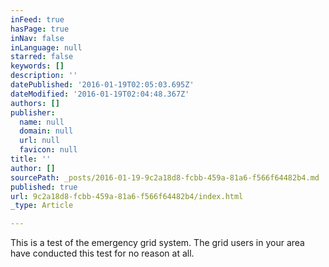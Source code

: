```yaml
---
inFeed: true
hasPage: true
inNav: false
inLanguage: null
starred: false
keywords: []
description: ''
datePublished: '2016-01-19T02:05:03.695Z'
dateModified: '2016-01-19T02:04:48.367Z'
authors: []
publisher:
  name: null
  domain: null
  url: null
  favicon: null
title: ''
author: []
sourcePath: _posts/2016-01-19-9c2a18d8-fcbb-459a-81a6-f566f64482b4.md
published: true
url: 9c2a18d8-fcbb-459a-81a6-f566f64482b4/index.html
_type: Article

---
```

This is a test of the emergency grid system.  The grid users in your area have conducted this test for no reason at all.